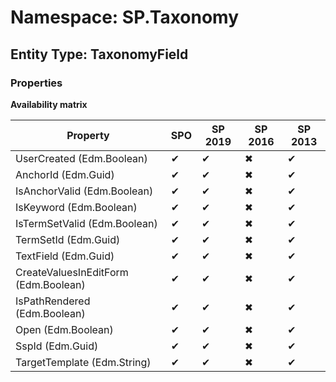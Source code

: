 # Namespace: SP.Taxonomy
## Entity Type: TaxonomyField

### Properties

**Availability matrix**

Property | SPO | SP 2019 | SP 2016 | SP 2013
----------|-----|---------|---------|--------
UserCreated (Edm.Boolean) | ✔ | ✔ | ✖ | ✔
AnchorId (Edm.Guid) | ✔ | ✔ | ✖ | ✔
IsAnchorValid (Edm.Boolean) | ✔ | ✔ | ✖ | ✔
IsKeyword (Edm.Boolean) | ✔ | ✔ | ✖ | ✔
IsTermSetValid (Edm.Boolean) | ✔ | ✔ | ✖ | ✔
TermSetId (Edm.Guid) | ✔ | ✔ | ✖ | ✔
TextField (Edm.Guid) | ✔ | ✔ | ✖ | ✔
CreateValuesInEditForm (Edm.Boolean) | ✔ | ✔ | ✖ | ✔
IsPathRendered (Edm.Boolean) | ✔ | ✔ | ✖ | ✔
Open (Edm.Boolean) | ✔ | ✔ | ✖ | ✔
SspId (Edm.Guid) | ✔ | ✔ | ✖ | ✔
TargetTemplate (Edm.String) | ✔ | ✔ | ✖ | ✔

